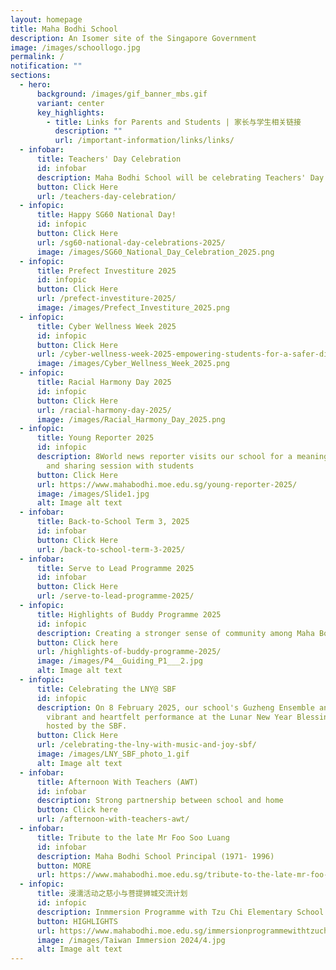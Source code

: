 ```yaml
---
layout: homepage
title: Maha Bodhi School
description: An Isomer site of the Singapore Government
image: /images/schoollogo.jpg
permalink: /
notification: ""
sections:
  - hero:
      background: /images/gif_banner_mbs.gif
      variant: center
      key_highlights:
        - title: Links for Parents and Students | 家长与学生相关链接
          description: ""
          url: /important-information/links/links/
  - infobar:
      title: Teachers' Day Celebration
      id: infobar
      description: Maha Bodhi School will be celebrating Teachers' Day on 4 September 2025.
      button: Click Here
      url: /teachers-day-celebration/
  - infopic:
      title: Happy SG60 National Day!
      id: infopic
      button: Click Here
      url: /sg60-national-day-celebrations-2025/
      image: /images/SG60_National_Day_Celebration_2025.png
  - infopic:
      title: Prefect Investiture 2025
      id: infopic
      button: Click Here
      url: /prefect-investiture-2025/
      image: /images/Prefect_Investiture_2025.png
  - infopic:
      title: Cyber Wellness Week 2025
      id: infopic
      button: Click Here
      url: /cyber-wellness-week-2025-empowering-students-for-a-safer-digital-world/
      image: /images/Cyber_Wellness_Week_2025.png
  - infopic:
      title: Racial Harmony Day 2025
      id: infopic
      button: Click Here
      url: /racial-harmony-day-2025/
      image: /images/Racial_Harmony_Day_2025.png
  - infopic:
      title: Young Reporter 2025
      id: infopic
      description: 8World news reporter visits our school for a meaningful exchange
        and sharing session with students
      button: Click Here
      url: https://www.mahabodhi.moe.edu.sg/young-reporter-2025/
      image: /images/Slide1.jpg
      alt: Image alt text
  - infobar:
      title: Back-to-School Term 3, 2025
      id: infobar
      button: Click Here
      url: /back-to-school-term-3-2025/
  - infobar:
      title: Serve to Lead Programme 2025
      id: infobar
      button: Click Here
      url: /serve-to-lead-programme-2025/
  - infopic:
      title: Highlights of Buddy Programme 2025
      id: infopic
      description: Creating a stronger sense of community among Maha Bodhians
      button: Click here
      url: /highlights-of-buddy-programme-2025/
      image: /images/P4__Guiding_P1___2.jpg
      alt: Image alt text
  - infopic:
      title: Celebrating the LNY@ SBF
      id: infopic
      description: On 8 February 2025, our school's Guzheng Ensemble and Choir gave a
        vibrant and heartfelt performance at the Lunar New Year Blessing event
        hosted by the SBF.
      button: Click Here
      url: /celebrating-the-lny-with-music-and-joy-sbf/
      image: /images/LNY_SBF_photo_1.gif
      alt: Image alt text
  - infobar:
      title: Afternoon With Teachers (AWT)
      id: infobar
      description: Strong partnership between school and home
      button: Click here
      url: /afternoon-with-teachers-awt/
  - infobar:
      title: Tribute to the late Mr Foo Soo Luang
      id: infobar
      description: Maha Bodhi School Principal (1971- 1996)
      button: MORE
      url: https://www.mahabodhi.moe.edu.sg/tribute-to-the-late-mr-foo-soo-luang/
  - infopic:
      title: 浸濡活动之慈小与菩提狮城交流计划
      id: infopic
      description: Inmmersion Programme with Tzu Chi Elementary School
      button: HIGHLIGHTS
      url: https://www.mahabodhi.moe.edu.sg/immersionprogrammewithtzuchi/
      image: /images/Taiwan Immersion 2024/4.jpg
      alt: Image alt text
---
```

